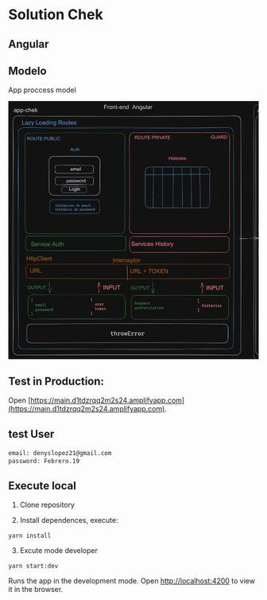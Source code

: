 # Solution Chek

## Angular

## Modelo

App proccess model

![Model](./frontend.png)

## Test in Production:

Open [https://main.d1tdzrqq2m2s24.amplifyapp.com](https://main.d1tdzrqq2m2s24.amplifyapp.com).

## test User

```
email: denyslopez21@gmail.com
password: Febrero.19
```

## Execute local

1. Clone repository

2. Install dependences, execute:

```
yarn install
```

3. Excute mode developer

```
yarn start:dev
```

Runs the app in the development mode.
Open [http://localhost:4200](http://localhost:4200) to view it in the browser.

